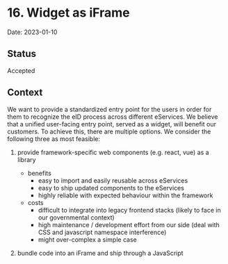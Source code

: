 # 16. Widget as iFrame

Date: 2023-01-10

## Status

Accepted

## Context

We want to provide a standardized entry point for the users in order for them to recognize
the eID process across different eServices. We believe that a unified user-facing entry point, served as a widget,
will benefit our customers. To achieve this, there are multiple options. We consider the following three as most feasible:

1. provide framework-specific web components (e.g. react, vue) as a library

   - benefits
     - easy to import and easily reusable across eServices
     - easy to ship updated components to the eServices
     - highly reliable with expected behaviour within the framework
   - costs
     - difficult to integrate into legacy frontend stacks (likely to face in our governmental context)
     - high maintenance / development effort from our side (deal with CSS and javascript namespace interference)
     - might over-complex a simple case

2. bundle code into an iFrame and ship through a JavaScript <script> tag

   - benefits
     - low maintenance / development effort from our side, since one solution "fits all"
     - easy to ship updated components to the eServices
     - reliable provision, because JavaScript inside the iframe is running in the context of another page and main page rendering does not block the iFrame rendering
     - no interference with main page’s CSS results in a standardized styling across eServices
     - JavaScript's communication to main page is possible
   - costs
     - customers have to provide width and height values. Otherwise, the browser is rendering nothing
     - clickjacking with iframes is possible, though can be reduced with Content-Security-Policy (in our case frame-ancestor)
     - not responsive by design
     - customers could have a no-iFrame-policy
     - customers with front-end frameworks like react or vue might face extra work due to the script interfering with the virtual DOM

3. prepare HTML and CSS files and ship through a JavaScript <script> tag

   - benefits
     - easy to integrate, since it is the solution with the least amount of dependencies (e.g. no libraries, iFrames, special components)
     - low maintenance effort since one solution "fits all"
     - no specific width and height needed, will adjust within the main page ideally automatically
   - costs
     - main page's CSS will apply for the widget, customers will need to take styling and layout in their own hands
     - users of multiple eServices might see different layouts at each eService
     - testing is difficult, because every eService has different HTML trees and a certain set of CSS rules
     - deploying new versions requires additional work (version in path, file name and/or caching headers)

## Decision

We choose Option 2 and ship an iFrame through a JavaScript <script> tag,
because it is the simplest and safest way to ensure that the styling of our widget stays
the same across various eServices that might have implemented different front end stacks with different CSS rules.

## Consequences

We provide a specific integration guide where necessary steps, like setting a value for width and height, are stated in detail.
Our iFrame will be served with various security measures like a CSP header, so only domains that are allowed by us will be able to integrate it.
There might be eServices that restrict the usage of iFrames. In our current setup this is not the case and will be dealt with by providing individual solutions if need be.
